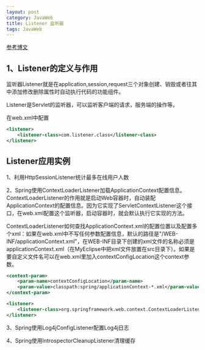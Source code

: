 ```yaml
---
layout: post
category: JavaWeb
title: Listener 监听器
tags: JavaWeb
---
```


[参考博文](https://www.cnblogs.com/hellojava/archive/2012/12/26/2833840.html)

## 1、Listener的定义与作用

监听器Listener就是在application,session,request三个对象创建、销毁或者往其中添加修改删除属性时自动执行代码的功能组件。

Listener是Servlet的监听器，可以监听客户端的请求，服务端的操作等。

在web.xml中配置
```xml
<listener>
    <listener-class>com.listener.class</listener-class>
</listener>
```

## Listener应用实例

1、利用HttpSessionListener统计最多在线用户人数

2、Spring使用ContextLoaderListener加载ApplicationContext配置信息。ContextLoaderListener的作用就是启动Web容器时，自动装配ApplicationContext的配置信息。因为它实现了ServletContextListener这个接口，在web.xml配置这个监听器，启动容器时，就会默认执行它实现的方法。

ContextLoaderListener如何查找ApplicationContext.xml的配置位置以及配置多个xml：如果在web.xml中不写任何参数配置信息，默认的路径是"/WEB-INF/applicationContext.xml"，在WEB-INF目录下创建的xml文件的名称必须是applicationContext.xml（在MyEclipse中把xml文件放置在src目录下）。如果是要自定义文件名可以在web.xml里加入contextConfigLocation这个context参数。

```xml
<context-param>
    <param-name>contextConfigLocation</param-name>
    <param-value>classpath:spring/applicationContext-*.xml</param-value><!-- 采用的是通配符方式，查找WEB-INF/spring目录下xml文件。如有多个xml文件，以“,”分隔。 -->
</context-param>

<listener>
    <listener-class>org.springframework.web.context.ContextLoaderListener</listener-class>
</listener>
```

3、Spring使用Log4jConfigListener配置Log4j日志

4、Spring使用IntrospectorCleanupListener清理缓存